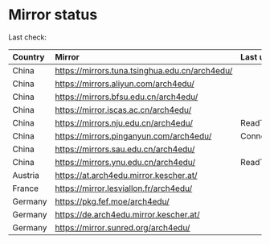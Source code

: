 <script src="./time.js"></script>
# Mirror status
Last check: <script type="text/javascript">localize(1675811972.750385);</script>

|Country|Mirror|Last update|
|:------|:-----|:----------|
|China|https://mirrors.tuna.tsinghua.edu.cn/arch4edu/|<script type="text/javascript">localize(1675794889);</script>|
|China|https://mirrors.aliyun.com/arch4edu/|<script type="text/javascript">localize(1675794889);</script>|
|China|https://mirrors.bfsu.edu.cn/arch4edu/|<script type="text/javascript">localize(1675794889);</script>|
|China|https://mirror.iscas.ac.cn/arch4edu/|<script type="text/javascript">localize(1675794889);</script>|
|China|https://mirrors.nju.edu.cn/arch4edu/|ReadTimeout|
|China|https://mirrors.pinganyun.com/arch4edu/|ConnectionError|
|China|https://mirrors.sau.edu.cn/arch4edu/|<script type="text/javascript">localize(1673850842);</script>|
|China|https://mirrors.ynu.edu.cn/arch4edu/|ReadTimeout|
|Austria|https://at.arch4edu.mirror.kescher.at/|<script type="text/javascript">localize(1675794889);</script>|
|France|https://mirror.lesviallon.fr/arch4edu/|<script type="text/javascript">localize(1675708418);</script>|
|Germany|https://pkg.fef.moe/arch4edu/|<script type="text/javascript">localize(1675794889);</script>|
|Germany|https://de.arch4edu.mirror.kescher.at/|<script type="text/javascript">localize(1675794889);</script>|
|Germany|https://mirror.sunred.org/arch4edu/|<script type="text/javascript">localize(1675794889);</script>|

<script src="./tablefilter/tablefilter.js"></script>
<script src="./table.js"></script>